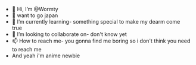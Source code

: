 - 👋 Hi, I’m @Wormty
- 👀 want to go japan
- 🌱 I’m currently learning- something special to make my dearm come true
- 💞️ I’m looking to collaborate on- don't know yet
- 📫 How to reach me- you gonna find me boring so i don't think you need to reach me
- And yeah i'm anime newbie

<!---
Wormty/Wormty is a ✨ special ✨ repository because its `README.md` (this file) appears on your GitHub profile.
You can click the Preview link to take a look at your changes.
--->
